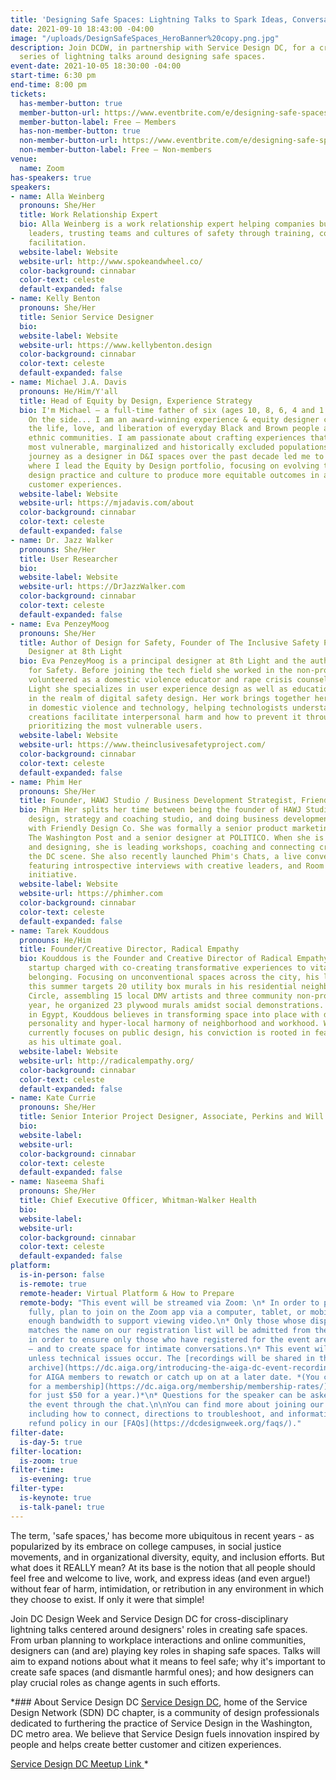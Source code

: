 ```yaml
---
title: 'Designing Safe Spaces: Lightning Talks to Spark Ideas, Conversation, and Change'
date: 2021-09-10 18:43:00 -04:00
image: "/uploads/DesignSafeSpaces_HeroBanner%20copy.png.jpg"
description: Join DCDW, in partnership with Service Design DC, for a cross-disciplinary
  series of lightning talks around designing safe spaces.
event-date: 2021-10-05 18:30:00 -04:00
start-time: 6:30 pm
end-time: 8:00 pm
tickets:
  has-member-button: true
  member-button-url: https://www.eventbrite.com/e/designing-safe-spaces-spark-ideas-conversation-change-tickets-170498652058
  member-button-label: Free — Members
  has-non-member-button: true
  non-member-button-url: https://www.eventbrite.com/e/designing-safe-spaces-spark-ideas-conversation-change-tickets-170498652058
  non-member-button-label: Free — Non-members
venue:
  name: Zoom
has-speakers: true
speakers:
- name: Alla Weinberg
  pronouns: She/Her
  title: Work Relationship Expert
  bio: Alla Weinberg is a work relationship expert helping companies build loving
    leaders, trusting teams and cultures of safety through training, coaching, and
    facilitation.
  website-label: Website
  website-url: http://www.spokeandwheel.co/
  color-background: cinnabar
  color-text: celeste
  default-expanded: false
- name: Kelly Benton
  pronouns: She/Her
  title: Senior Service Designer
  bio: 
  website-label: Website
  website-url: https://www.kellybenton.design
  color-background: cinnabar
  color-text: celeste
  default-expanded: false
- name: Michael J.A. Davis
  pronouns: He/Him/Y'all
  title: Head of Equity by Design, Experience Strategy
  bio: I'm Michael — a full-time father of six (ages 10, 8, 6, 4 and 1 year-old twins…)!
    On the side... I am an award-winning experience & equity designer committed to
    the life, love, and liberation of everyday Black and Brown people and minoritized
    ethnic communities. I am passionate about crafting experiences that serve the
    most vulnerable, marginalized and historically excluded populations. My unlikely
    journey as a designer in D&I spaces over the past decade led me to Capital One
    where I lead the Equity by Design portfolio, focusing on evolving the company's
    design practice and culture to produce more equitable outcomes in associate and
    customer experiences.
  website-label: Website
  website-url: https://mjadavis.com/about
  color-background: cinnabar
  color-text: celeste
  default-expanded: false
- name: Dr. Jazz Walker
  pronouns: She/Her
  title: User Researcher
  bio: 
  website-label: Website
  website-url: https://DrJazzWalker.com
  color-background: cinnabar
  color-text: celeste
  default-expanded: false
- name: Eva PenzeyMoog
  pronouns: She/Her
  title: Author of Design for Safety, Founder of The Inclusive Safety Project, Principal
    Designer at 8th Light
  bio: Eva PenzeyMoog is a principal designer at 8th Light and the author of Design
    for Safety. Before joining the tech field she worked in the non-profit space and
    volunteered as a domestic violence educator and rape crisis counselor. At 8th
    Light she specializes in user experience design as well as education and consulting
    in the realm of digital safety design. Her work brings together her expertise
    in domestic violence and technology, helping technologists understand how their
    creations facilitate interpersonal harm and how to prevent it through intentionally
    prioritizing the most vulnerable users.
  website-label: Website
  website-url: https://www.theinclusivesafetyproject.com/
  color-background: cinnabar
  color-text: celeste
  default-expanded: false
- name: Phim Her
  pronouns: She/Her
  title: Founder, HAWJ Studio / Business Development Strategist, Friendly Design Co
  bio: Phim Her splits her time between being the founder of HAWJ Studio, a multidisciplinary
    design, strategy and coaching studio, and doing business development strategy
    with Friendly Design Co. She was formally a senior product marketing manager at
    The Washington Post and a senior designer at POLITICO. When she is not writing
    and designing, she is leading workshops, coaching and connecting creatives in
    the DC scene. She also recently launched Phim's Chats, a live conversation series
    featuring introspective interviews with creative leaders, and Room for Us, a community-driven
    initiative.
  website-label: Website
  website-url: https://phimher.com
  color-background: cinnabar
  color-text: celeste
  default-expanded: false
- name: Tarek Kouddous
  pronouns: He/Him
  title: Founder/Creative Director, Radical Empathy
  bio: Kouddous is the Founder and Creative Director of Radical Empathy, an art production
    startup charged with co-creating transformative experiences to vitalize community
    belonging. Focusing on unconventional spaces across the city, his launch production
    this summer targets 20 utility box murals in his residential neighborhood Logan
    Circle, assembling 15 local DMV artists and three community non-profits. Last
    year, he organized 23 plywood murals amidst social demonstrations. Born and raised
    in Egypt, Kouddous believes in transforming space into place with diversity of
    personality and hyper-local harmony of neighborhood and workhood. While his work
    currently focuses on public design, his conviction is rooted in feature films
    as his ultimate goal.
  website-label: Website
  website-url: http://radicalempathy.org/
  color-background: cinnabar
  color-text: celeste
  default-expanded: false
- name: Kate Currie
  pronouns: She/Her
  title: Senior Interior Project Designer, Associate, Perkins and Will
  bio: 
  website-label: 
  website-url: 
  color-background: cinnabar
  color-text: celeste
  default-expanded: false
- name: Naseema Shafi
  pronouns: She/Her
  title: Chief Executive Officer, Whitman-Walker Health
  bio: 
  website-label: 
  website-url: 
  color-background: cinnabar
  color-text: celeste
  default-expanded: false
platform:
  is-in-person: false
  is-remote: true
  remote-header: Virtual Platform & How to Prepare
  remote-body: "This event will be streamed via Zoom: \n* In order to participate
    fully, plan to join on the Zoom app via a computer, tablet, or mobile device with
    enough bandwidth to support viewing video.\n* Only those whose display name fully
    matches the name on our registration list will be admitted from the waiting room,
    in order to ensure only those who have registered for the event are able to attend
    — and to create space for intimate conversations.\n* This event will be recorded
    unless technical issues occur. The [recordings will be shared in the AIGA DC recordings
    archive](https://dc.aiga.org/introducing-the-aiga-dc-event-recordings-archive/)
    for AIGA members to rewatch or catch up on at a later date. *(You can [register
    for a membership](https://dc.aiga.org/membership/membership-rates/) on our website
    for just $50 for a year.)*\n* Questions for the speaker can be asked live during
    the event through the chat.\n\nYou can find more about joining our virtual events,
    including how to connect, directions to troubleshoot, and information about our
    refund policy in our [FAQs](https://dcdesignweek.org/faqs/)."
filter-date:
  is-day-5: true
filter-location:
  is-zoom: true
filter-time:
  is-evening: true
filter-type:
  is-keynote: true
  is-talk-panel: true
---
```


The term, 'safe spaces,' has become more ubiquitous in recent years - as popularized by its embrace on college campuses, in social justice movements, and in organizational diversity, equity, and inclusion efforts. But what does it REALLY mean? At its base is the notion that all people should feel free and welcome to live, work, and express ideas (and even argue!) without fear of harm, intimidation, or retribution in any environment in which they choose to exist. If only it were that simple! 

Join DC Design Week and Service Design DC for cross-disciplinary lightning talks centered around designers' roles in creating safe spaces. From urban planning to workplace interactions and online communities, designers can (and are) playing key roles in shaping safe spaces. Talks will aim to expand notions about what it means to feel safe; why it's important to create safe spaces (and dismantle harmful ones); and how designers can play crucial roles as change agents in such efforts.

*### About Service Design DC
[Service Design DC](http://www.servicedesigndc.com), home of the Service Design Network (SDN) DC chapter, is a community of design professionals dedicated to furthering the practice of Service Design in the Washington, DC metro area. We believe that Service Design fuels innovation inspired by people and helps create better customer and citizen experiences.

[Service Design DC Meetup Link ](https://www.meetup.com/ServiceDesignDC/)*
